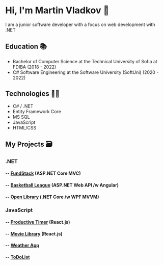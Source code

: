 # Hi, I'm Martin Vladkov 👋 

I am a junior software developer with a focus on web development with .NET

## Education 📚

- Bachelor of Computer Science at the Technical University of Sofia at FDIBA (2018 - 2022) 
- C# Software Engineering at the Software University (SoftUni) (2020 - 2022)

## Technologies 👨‍💻
- C# / .NET
- Entity Framework Core
- MS SQL
- JavaScript 
- HTML/CSS

## My Projects 🗃️
### .NET
 #### -- [FundStack](https://github.com/MartinVladkov/FundStack) (ASP.NET Core MVC)
 #### -- [Basketball League](https://github.com/MartinVladkov/BasketballLeague) (ASP.NET Web API /w Angular)
 #### -- [Open Library](https://github.com/MartinVladkov/OpenLibrary) (.NET Core /w WPF MVVM)
 
### JavaScript
#### -- [Productive Timer](https://github.com/MartinVladkov/ProductiveTimer) (React.js)
#### -- [Movie Library](https://github.com/MartinVladkov/MovieLibrary) (React.js)
#### -- [Weather App](https://github.com/MartinVladkov/WeatherApp) 
#### -- [ToDoList](https://github.com/MartinVladkov/ToDoList) 


<!---
MartinVladkov/MartinVladkov is a ✨ special ✨ repository because its `README.md` (this file) appears on your GitHub profile.
You can click the Preview link to take a look at your changes.
--->
